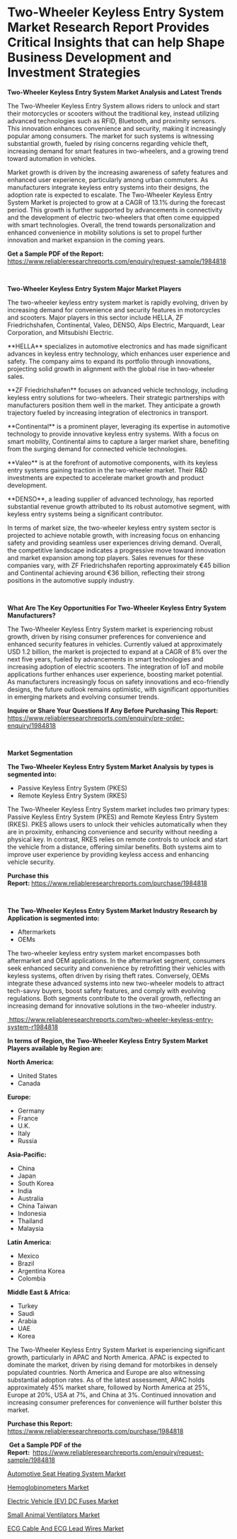 <p><h1>Two-Wheeler Keyless Entry System Market Research Report Provides Critical Insights that can help Shape Business Development and Investment Strategies</h1></p><p><strong>Two-Wheeler Keyless Entry System Market Analysis and Latest Trends</strong></p>
<p><p>The Two-Wheeler Keyless Entry System allows riders to unlock and start their motorcycles or scooters without the traditional key, instead utilizing advanced technologies such as RFID, Bluetooth, and proximity sensors. This innovation enhances convenience and security, making it increasingly popular among consumers. The market for such systems is witnessing substantial growth, fueled by rising concerns regarding vehicle theft, increasing demand for smart features in two-wheelers, and a growing trend toward automation in vehicles.</p><p>Market growth is driven by the increasing awareness of safety features and enhanced user experience, particularly among urban commuters. As manufacturers integrate keyless entry systems into their designs, the adoption rate is expected to escalate. The Two-Wheeler Keyless Entry System Market is projected to grow at a CAGR of 13.1% during the forecast period. This growth is further supported by advancements in connectivity and the development of electric two-wheelers that often come equipped with smart technologies. Overall, the trend towards personalization and enhanced convenience in mobility solutions is set to propel further innovation and market expansion in the coming years.</p></p>
<p><strong>Get a Sample PDF of the Report:&nbsp;</strong> <a href="https://www.reliableresearchreports.com/enquiry/request-sample/1984818?utm_campaign=11&utm_medium=2&utm_source=Github&utm_content=ia&utm_term=04112024&utm_id=two-wheeler-keyless-entry-system">https://www.reliableresearchreports.com/enquiry/request-sample/1984818</a></p>
<p>&nbsp;</p>
<p><strong>Two-Wheeler Keyless Entry System Major Market Players</strong></p>
<p><p>The two-wheeler keyless entry system market is rapidly evolving, driven by increasing demand for convenience and security features in motorcycles and scooters. Major players in this sector include HELLA, ZF Friedrichshafen, Continental, Valeo, DENSO, Alps Electric, Marquardt, Lear Corporation, and Mitsubishi Electric.</p><p>**HELLA** specializes in automotive electronics and has made significant advances in keyless entry technology, which enhances user experience and safety. The company aims to expand its portfolio through innovations, projecting solid growth in alignment with the global rise in two-wheeler sales.</p><p>**ZF Friedrichshafen** focuses on advanced vehicle technology, including keyless entry solutions for two-wheelers. Their strategic partnerships with manufacturers position them well in the market. They anticipate a growth trajectory fueled by increasing integration of electronics in transport.</p><p>**Continental** is a prominent player, leveraging its expertise in automotive technology to provide innovative keyless entry systems. With a focus on smart mobility, Continental aims to capture a larger market share, benefiting from the surging demand for connected vehicle technologies.</p><p>**Valeo** is at the forefront of automotive components, with its keyless entry systems gaining traction in the two-wheeler market. Their R&D investments are expected to accelerate market growth and product development.</p><p>**DENSO**, a leading supplier of advanced technology, has reported substantial revenue growth attributed to its robust automotive segment, with keyless entry systems being a significant contributor.</p><p>In terms of market size, the two-wheeler keyless entry system sector is projected to achieve notable growth, with increasing focus on enhancing safety and providing seamless user experiences driving demand. Overall, the competitive landscape indicates a progressive move toward innovation and market expansion among top players. Sales revenues for these companies vary, with ZF Friedrichshafen reporting approximately €45 billion and Continental achieving around €36 billion, reflecting their strong positions in the automotive supply industry.</p></p>
<p>&nbsp;</p>
<p><strong>What Are The Key Opportunities For Two-Wheeler Keyless Entry System Manufacturers?</strong></p>
<p><p>The Two-Wheeler Keyless Entry System market is experiencing robust growth, driven by rising consumer preferences for convenience and enhanced security features in vehicles. Currently valued at approximately USD 1.2 billion, the market is projected to expand at a CAGR of 8% over the next five years, fueled by advancements in smart technologies and increasing adoption of electric scooters. The integration of IoT and mobile applications further enhances user experience, boosting market potential. As manufacturers increasingly focus on safety innovations and eco-friendly designs, the future outlook remains optimistic, with significant opportunities in emerging markets and evolving consumer trends.</p></p>
<p><strong>Inquire or Share Your Questions If Any Before Purchasing This Report:</strong> <a href="https://www.reliableresearchreports.com/enquiry/pre-order-enquiry/1984818?utm_campaign=11&utm_medium=2&utm_source=Github&utm_content=ia&utm_term=04112024&utm_id=two-wheeler-keyless-entry-system">https://www.reliableresearchreports.com/enquiry/pre-order-enquiry/1984818</a></p>
<p>&nbsp;</p>
<p><strong>Market Segmentation</strong></p>
<p><strong>The Two-Wheeler Keyless Entry System Market Analysis by types is segmented into:</strong></p>
<p><ul><li>Passive Keyless Entry System (PKES)</li><li>Remote Keyless Entry System (RKES)</li></ul></p>
<p><p>The Two-Wheeler Keyless Entry System market includes two primary types: Passive Keyless Entry System (PKES) and Remote Keyless Entry System (RKES). PKES allows users to unlock their vehicles automatically when they are in proximity, enhancing convenience and security without needing a physical key. In contrast, RKES relies on remote controls to unlock and start the vehicle from a distance, offering similar benefits. Both systems aim to improve user experience by providing keyless access and enhancing vehicle security.</p></p>
<p><strong>Purchase this Report:&nbsp;</strong><a href="https://www.reliableresearchreports.com/purchase/1984818?utm_campaign=11&utm_medium=2&utm_source=Github&utm_content=ia&utm_term=04112024&utm_id=two-wheeler-keyless-entry-system">https://www.reliableresearchreports.com/purchase/1984818</a></p>
<p>&nbsp;</p>
<p><strong>The Two-Wheeler Keyless Entry System Market Industry Research by Application is segmented into:</strong></p>
<p><ul><li>Aftermarkets</li><li>OEMs</li></ul></p>
<p><p>The two-wheeler keyless entry system market encompasses both aftermarket and OEM applications. In the aftermarket segment, consumers seek enhanced security and convenience by retrofitting their vehicles with keyless systems, often driven by rising theft rates. Conversely, OEMs integrate these advanced systems into new two-wheeler models to attract tech-savvy buyers, boost safety features, and comply with evolving regulations. Both segments contribute to the overall growth, reflecting an increasing demand for innovative solutions in the two-wheeler industry.</p></p>
<p><a href="https://www.reliableresearchreports.com/two-wheeler-keyless-entry-system-r1984818?utm_campaign=11&utm_medium=2&utm_source=Github&utm_content=ia&utm_term=04112024&utm_id=two-wheeler-keyless-entry-system">&nbsp;https://www.reliableresearchreports.com/two-wheeler-keyless-entry-system-r1984818</a></p>
<p><strong>In terms of Region, the Two-Wheeler Keyless Entry System Market Players available by Region are:</strong></p>
<p>
    <p> <strong> North America: </strong>
        <ul>
            <li>United States</li>
            <li>Canada</li>
        </ul>
        </p> 
    <p> <strong> Europe: </strong>
        <ul>
            <li>Germany</li>
            <li>France</li>
            <li>U.K.</li>
            <li>Italy</li>
            <li>Russia</li>
        </ul>
        </p> 
    <p> <strong> Asia-Pacific: </strong>
        <ul>
            <li>China</li>
            <li>Japan</li>
            <li>South Korea</li>
            <li>India</li>
            <li>Australia</li>
            <li>China Taiwan</li>
            <li>Indonesia</li>
            <li>Thailand</li>
            <li>Malaysia</li>
        </ul>
        </p> 
    <p> <strong> Latin America: </strong>
        <ul>
            <li>Mexico</li>
            <li>Brazil</li>
            <li>Argentina Korea</li>
            <li>Colombia</li>
        </ul>
        </p> 
    <p> <strong> Middle East & Africa: </strong>
        <ul>
            <li>Turkey</li>
            <li>Saudi</li>
            <li>Arabia</li>
            <li>UAE</li>
            <li>Korea</li>
        </ul>
    </p>
    </p>
<p><p>The Two-Wheeler Keyless Entry System Market is experiencing significant growth, particularly in APAC and North America. APAC is expected to dominate the market, driven by rising demand for motorbikes in densely populated countries. North America and Europe are also witnessing substantial adoption rates. As of the latest assessment, APAC holds approximately 45% market share, followed by North America at 25%, Europe at 20%, USA at 7%, and China at 3%. Continued innovation and increasing consumer preferences for convenience will further bolster this market.</p></p>
<p><strong>Purchase this Report: </strong><a href="https://www.reliableresearchreports.com/purchase/1984818?utm_campaign=11&utm_medium=2&utm_source=Github&utm_content=ia&utm_term=04112024&utm_id=two-wheeler-keyless-entry-system">https://www.reliableresearchreports.com/purchase/1984818</a></p>
<p>&nbsp;<strong>Get a Sample PDF of the Report:&nbsp;&nbsp;</strong><a href="https://www.reliableresearchreports.com/enquiry/request-sample/1984818?utm_campaign=11&utm_medium=2&utm_source=Github&utm_content=ia&utm_term=04112024&utm_id=two-wheeler-keyless-entry-system">https://www.reliableresearchreports.com/enquiry/request-sample/1984818</a></p>
<p><strong></strong></p>
<p><p><a href="https://github.com/ambertqocronceb/Market-Research-Report-List-1/blob/main/automotive-seat-heating-system-market.md?utm_campaign=11&utm_medium=2&utm_source=Github&utm_content=ia&utm_term=04112024&utm_id=two-wheeler-keyless-entry-system">Automotive Seat Heating System Market</a></p><p><a href="https://issuu.com/reportprime-2/docs/hemoglobinometers-market-size-2030._8835892063401e?utm_campaign=11&utm_medium=2&utm_source=Github&utm_content=ia&utm_term=04112024&utm_id=two-wheeler-keyless-entry-system">Hemoglobinometers Market</a></p><p><a href="https://github.com/lawriesievelwij/Market-Research-Report-List-1/blob/main/electric-vehicle-ev-dc-fuses-market.md?utm_campaign=11&utm_medium=2&utm_source=Github&utm_content=ia&utm_term=04112024&utm_id=two-wheeler-keyless-entry-system">Electric Vehicle (EV) DC Fuses Market</a></p><p><a href="https://issuu.com/reportprime-2/docs/small-animal-ventilators-market-siz_3fb75a4cc9a8dc?utm_campaign=11&utm_medium=2&utm_source=Github&utm_content=ia&utm_term=04112024&utm_id=two-wheeler-keyless-entry-system">Small Animal Ventilators Market</a></p><p><a href="https://issuu.com/reportprime-2/docs/ecg-cable-and-ecg-lead-wires-market_b86338cba5ffea?utm_campaign=11&utm_medium=2&utm_source=Github&utm_content=ia&utm_term=04112024&utm_id=two-wheeler-keyless-entry-system">ECG Cable And ECG Lead Wires Market</a></p></p>